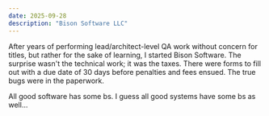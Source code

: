 ```yaml
---
date: 2025-09-28
description: "Bison Software LLC"
---
```

After years of performing lead/architect-level QA work without concern for titles, but rather for the sake of learning, I started Bison Software. The surprise wasn't the technical work; it was the taxes. There were forms to fill out with a due date of 30 days before penalties and fees ensued. The true bugs were in the paperwork.

All good software has some bs. I guess all good systems have some bs as well...
